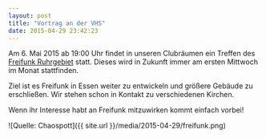 ```yaml
---
layout: post
title: "Vortrag an der VHS"
date: 2015-04-29 23:42:23
---
```

Am 6. Mai 2015 ab 19:00 Uhr findet in unseren Clubräumen ein Treffen des [Freifunk Ruhrgebiet](https://freifunk-ruhrgebiet.de/) statt. Dieses wird in Zukunft immer am ersten Mittwoch im Monat stattfinden.

Ziel ist es Freifunk in Essen weiter zu entwickeln und größere Gebäude zu erschließen. Wir stehen schon in Kontakt zu verschiedenen Kirchen.

Wenn ihr Interesse habt an Freifunk mitzuwirken kommt einfach vorbei!

![Quelle: Chaospott]({{ site.url }}/media/2015-04-29/freifunk.png)
